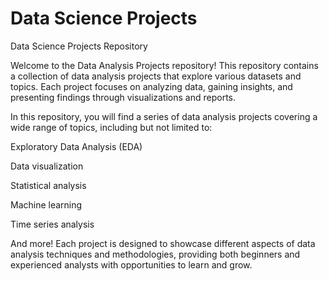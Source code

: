# Data Science Projects
Data Science Projects Repository

Welcome to the Data Analysis Projects repository! This repository contains a collection of data analysis projects that explore various datasets and topics. Each project focuses on analyzing data, gaining insights, and presenting findings through visualizations and reports.

In this repository, you will find a series of data analysis projects covering a wide range of topics, including but not limited to:

Exploratory Data Analysis (EDA)

Data visualization

Statistical analysis

Machine learning

Time series analysis

And more!
Each project is designed to showcase different aspects of data analysis techniques and methodologies, providing both beginners and experienced analysts with opportunities to learn and grow.

